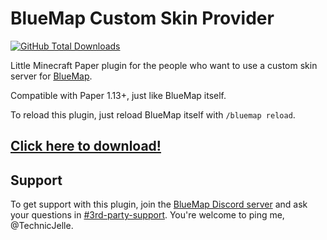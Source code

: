 # BlueMap Custom Skin Provider

[![GitHub Total Downloads](https://img.shields.io/github/downloads/TechnicJelle/BlueMapCustomSkinProvider/total?label=Downloads&color=success "Click here to download the plugin")](https://github.com/TechnicJelle/BlueMapCustomSkinProvider/releases/latest)

Little Minecraft Paper plugin for the people who want to use a custom skin server for [BlueMap](https://github.com/BlueMap-Minecraft/BlueMap).

Compatible with Paper 1.13+, just like BlueMap itself.

To reload this plugin, just reload BlueMap itself with `/bluemap reload`.

## [Click here to download!](../../releases/latest)

## Support

To get support with this plugin, join the [BlueMap Discord server](https://bluecolo.red/map-discord)
and ask your questions in [#3rd-party-support](https://discord.com/channels/665868367416131594/863844716047106068). You're welcome to ping me, @TechnicJelle.
